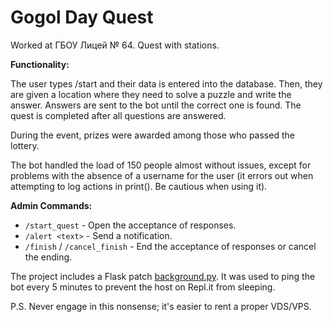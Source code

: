 # Gogol Day Quest
Worked at ГБОУ Лицей № 64. Quest with stations.

**Functionality:**

The user types /start and their data is entered into the database. Then, they are given a location where they need to solve a puzzle and write the answer. Answers are sent to the bot until the correct one is found. The quest is completed after all questions are answered.

During the event, prizes were awarded among those who passed the lottery.

The bot handled the load of 150 people almost without issues, except for problems with the absence of a username for the user (it errors out when attempting to log actions in print(). Be cautious when using it).

**Admin Commands:**

+ `/start_quest` - Open the acceptance of responses.
+ `/alert <text>` - Send a notification.
+ `/finish` / `/cancel_finish` - End the acceptance of responses or cancel the ending.


The project includes a Flask patch [background.py](https://github.com/AlertedCoffee/QuestBot/blob/GogolDayQuest/background.py). It was used to ping the bot every 5 minutes to prevent the host on Repl.it from sleeping.

P.S. Never engage in this nonsense; it's easier to rent a proper VDS/VPS.
